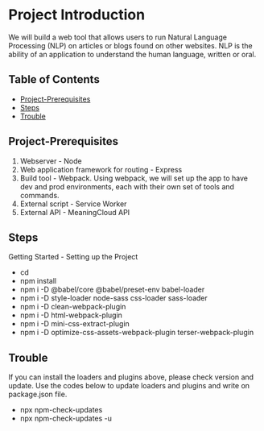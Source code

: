 # Project Introduction

We will build a web tool that allows users to run Natural Language Processing (NLP) on articles or blogs found on other websites. NLP is the ability of an application to understand the human language, written or oral.

## Table of Contents

* [Project-Prerequisites](#project-prerequisites)
* [Steps](#steps)
* [Trouble](#trouble)

## Project-Prerequisites

1. Webserver - Node
2. Web application framework for routing - Express
3. Build tool - Webpack. Using webpack, we will set up the app to have dev and prod environments, each with their own set of tools and commands.
4. External script - Service Worker
5. External API - MeaningCloud API

## Steps

Getting Started - Setting up the Project
* cd <project directory>
* npm install
* npm i -D @babel/core @babel/preset-env babel-loader
* npm i -D style-loader node-sass css-loader sass-loader
* npm i -D clean-webpack-plugin
* npm i -D html-webpack-plugin
* npm i -D mini-css-extract-plugin
* npm i -D optimize-css-assets-webpack-plugin terser-webpack-plugin



## Trouble

If you can install the loaders and plugins above, please check version and update.
Use the codes below to update loaders and plugins and write on package.json file.
* npx npm-check-updates
* npx npm-check-updates -u

